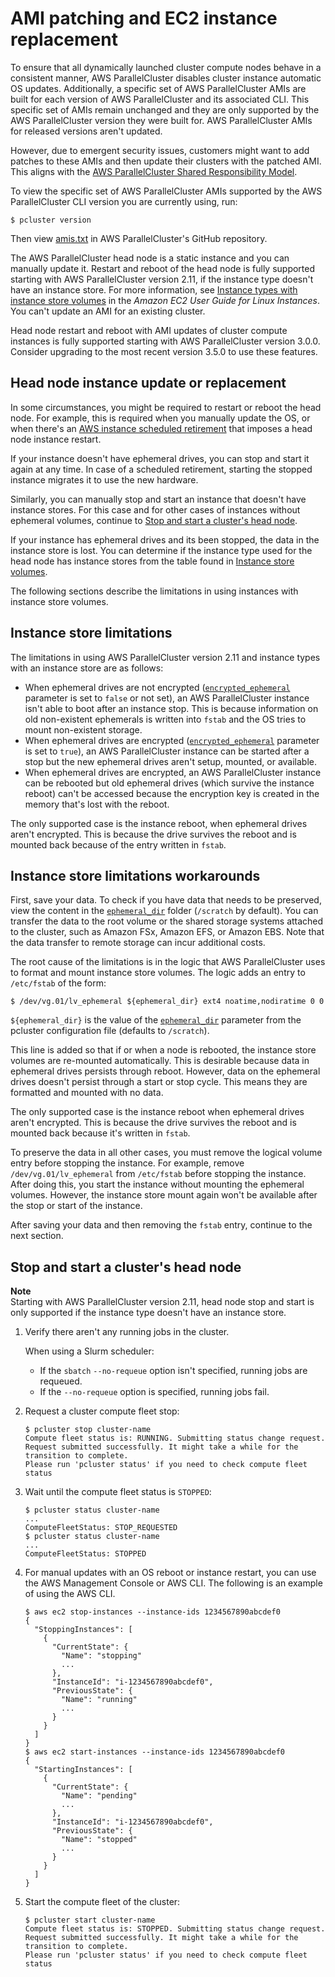 # AMI patching and EC2 instance replacement<a name="instance-updates-ami-patch"></a>

To ensure that all dynamically launched cluster compute nodes behave in a consistent manner, AWS ParallelCluster disables cluster instance automatic OS updates\. Additionally, a specific set of AWS ParallelCluster AMIs are built for each version of AWS ParallelCluster and its associated CLI\. This specific set of AMIs remain unchanged and they are only supported by the AWS ParallelCluster version they were built for\. AWS ParallelCluster AMIs for released versions aren't updated\.

However, due to emergent security issues, customers might want to add patches to these AMIs and then update their clusters with the patched AMI\. This aligns with the [AWS ParallelCluster Shared Responsibility Model](security.md)\.

To view the specific set of AWS ParallelCluster AMIs supported by the AWS ParallelCluster CLI version you are currently using, run:

```
$ pcluster version
```

Then view [amis\.txt](https://github.com/aws/aws-parallelcluster/blob/release-2.11/amis.txt) in AWS ParallelCluster's GitHub repository\.

The AWS ParallelCluster head node is a static instance and you can manually update it\. Restart and reboot of the head node is fully supported starting with AWS ParallelCluster version 2\.11, if the instance type doesn't have an instance store\. For more information, see [Instance types with instance store volumes](https://docs.aws.amazon.com/AWSEC2/latest/UserGuide/InstanceStorage.html#instance-store-volumes) in the *Amazon EC2 User Guide for Linux Instances*\. You can't update an AMI for an existing cluster\.

Head node restart and reboot with AMI updates of cluster compute instances is fully supported starting with AWS ParallelCluster version 3\.0\.0\. Consider upgrading to the most recent version 3\.5\.0 to use these features\.

## Head node instance update or replacement<a name="instance-updates-headnode"></a>

In some circumstances, you might be required to restart or reboot the head node\. For example, this is required when you manually update the OS, or when there's an [AWS instance scheduled retirement](https://docs.aws.amazon.com/AWSEC2/latest/UserGuide/instance-retirement.html) that imposes a head node instance restart\.

If your instance doesn't have ephemeral drives, you can stop and start it again at any time\. In case of a scheduled retirement, starting the stopped instance migrates it to use the new hardware\.

Similarly, you can manually stop and start an instance that doesn't have instance stores\. For this case and for other cases of instances without ephemeral volumes, continue to [Stop and start a cluster's head node](#instance-headnode-stop-start)\.

If your instance has ephemeral drives and its been stopped, the data in the instance store is lost\. You can determine if the instance type used for the head node has instance stores from the table found in [Instance store volumes](https://docs.aws.amazon.com/AWSEC2/latest/UserGuide/InstanceStorage.html#instance-store-volumes)\.

The following sections describe the limitations in using instances with instance store volumes\.

## Instance store limitations<a name="instance-store-limitations"></a>

The limitations in using AWS ParallelCluster version 2\.11 and instance types with an instance store are as follows:
+ When ephemeral drives are not encrypted \([`encrypted_ephemeral`](cluster-definition.md#encrypted-ephemeral) parameter is set to `false` or not set\), an AWS ParallelCluster instance isn't able to boot after an instance stop\. This is because information on old non\-existent ephemerals is written into `fstab` and the OS tries to mount non\-existent storage\.
+ When ephemeral drives are encrypted \([`encrypted_ephemeral`](cluster-definition.md#encrypted-ephemeral) parameter is set to `true`\), an AWS ParallelCluster instance can be started after a stop but the new ephemeral drives aren't setup, mounted, or available\.
+ When ephemeral drives are encrypted, an AWS ParallelCluster instance can be rebooted but old ephemeral drives \(which survive the instance reboot\) can't be accessed because the encryption key is created in the memory that's lost with the reboot\.

The only supported case is the instance reboot, when ephemeral drives aren't encrypted\. This is because the drive survives the reboot and is mounted back because of the entry written in `fstab`\.

## Instance store limitations workarounds<a name="instance-store-workarounds"></a>

First, save your data\. To check if you have data that needs to be preserved, view the content in the [`ephemeral_dir`](cluster-definition.md#ephemeral-dir) folder \(`/scratch` by default\)\. You can transfer the data to the root volume or the shared storage systems attached to the cluster, such as Amazon FSx, Amazon EFS, or Amazon EBS\. Note that the data transfer to remote storage can incur additional costs\.

The root cause of the limitations is in the logic that AWS ParallelCluster uses to format and mount instance store volumes\. The logic adds an entry to `/etc/fstab` of the form:

```
$ /dev/vg.01/lv_ephemeral ${ephemeral_dir} ext4 noatime,nodiratime 0 0
```

`${ephemeral_dir}` is the value of the [`ephemeral_dir`](cluster-definition.md#ephemeral-dir) parameter from the pcluster configuration file \(defaults to `/scratch`\)\.

This line is added so that if or when a node is rebooted, the instance store volumes are re\-mounted automatically\. This is desirable because data in ephemeral drives persists through reboot\. However, data on the ephemeral drives doesn't persist through a start or stop cycle\. This means they are formatted and mounted with no data\.

The only supported case is the instance reboot when ephemeral drives aren't encrypted\. This is because the drive survives the reboot and is mounted back because it's written in `fstab`\.

To preserve the data in all other cases, you must remove the logical volume entry before stopping the instance\. For example, remove `/dev/vg.01/lv_ephemeral` from `/etc/fstab` before stopping the instance\. After doing this, you start the instance without mounting the ephemeral volumes\. However, the instance store mount again won't be available after the stop or start of the instance\.

After saving your data and then removing the `fstab` entry, continue to the next section\.

## Stop and start a cluster's head node<a name="instance-headnode-stop-start"></a>

**Note**  
Starting with AWS ParallelCluster version 2\.11, head node stop and start is only supported if the instance type doesn't have an instance store\.

1. Verify there aren't any running jobs in the cluster\.

   When using a Slurm scheduler:
   + If the `sbatch` `--no-requeue` option isn't specified, running jobs are requeued\.
   + If the `--no-requeue` option is specified, running jobs fail\.

1. Request a cluster compute fleet stop:

   ```
   $ pcluster stop cluster-name
   Compute fleet status is: RUNNING. Submitting status change request.
   Request submitted successfully. It might take a while for the transition to complete.
   Please run 'pcluster status' if you need to check compute fleet status
   ```

1. Wait until the compute fleet status is `STOPPED`:

   ```
   $ pcluster status cluster-name
   ...
   ComputeFleetStatus: STOP_REQUESTED
   $ pcluster status cluster-name
   ...
   ComputeFleetStatus: STOPPED
   ```

1. For manual updates with an OS reboot or instance restart, you can use the AWS Management Console or AWS CLI\. The following is an example of using the AWS CLI\.

   ```
   $ aws ec2 stop-instances --instance-ids 1234567890abcdef0
   {
     "StoppingInstances": [
       {
         "CurrentState": {
           "Name": "stopping"
           ...
         },
         "InstanceId": "i-1234567890abcdef0",
         "PreviousState": {
           "Name": "running"
           ...
         }
       }
     ]
   }
   $ aws ec2 start-instances --instance-ids 1234567890abcdef0
   {
     "StartingInstances": [
       {
         "CurrentState": {
           "Name": "pending"
           ...
         },
         "InstanceId": "i-1234567890abcdef0",
         "PreviousState": {
           "Name": "stopped"
           ...
         }
       }
     ]
   }
   ```

1. Start the compute fleet of the cluster:

   ```
   $ pcluster start cluster-name
   Compute fleet status is: STOPPED. Submitting status change request.
   Request submitted successfully. It might take a while for the transition to complete.
   Please run 'pcluster status' if you need to check compute fleet status
   ```